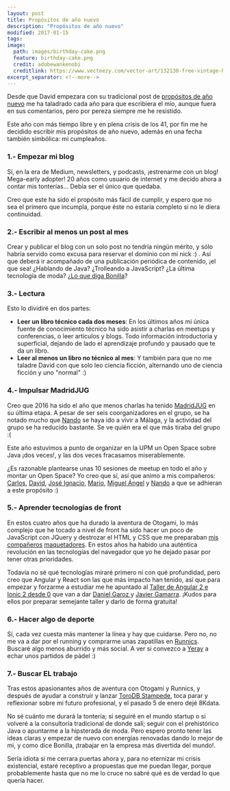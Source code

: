 ```yaml
---
layout: post
title: Propósitos de año nuevo
description: "Propósitos de año nuevo"
modified: 2017-01-15
tags: 
image:
  path: images/birthday-cake.png
  feature: birthday-cake.png
  credit: adobewankenobi
  creditlink: https://www.vecteezy.com/vector-art/132130-free-vintage-hand-drawn-birthday-cake-background
excerpt_separator: <!--more-->
---
```


Desde que David empezara con su tradicional post de [propósitos de año nuevo](http://www.bonillaware.com/objetivos-para-2017) me ha taladrado cada año para que escribiera el mío, 
aunque fuera en sus comentarios, pero por pereza siempre me he resistido. 

Este año con más tiempo libre y en plena crisis de los 41, por fin me he decidido escribir mis propósitos de año nuevo, además en una fecha también simbólica: mi cumpleaños.

<!--more-->

### 1.- Empezar mi blog
Sí, en la era de Medium, newsletters, y podcasts, ¡estrenarme con un blog! Mega-early adopter! 20 años como usuario de internet y me decido ahora a contar mis tonterías... Debía ser el único que quedaba.

Creo que este ha sido el propósito más fácil de cumplir, y espero que no sea el primero que incumpla, porque éste no estaría completo si no le diera continuidad.

### 2.- Escribir al menos un post al mes
Crear y publicar el blog con un solo post no tendría ningún mérito, y sólo habría servido como excusa para reservar el dominio con mi nick :) . Así que deberá ir acompañado de una publicación periódica de contenido, ¡el que sea! ¿Hablando de Java? ¿Trolleando a JavaScript? ¿La última tecnología de moda?  ¿[Lo que diga Bonilla](https://twitter.com/search?f=tweets&vertical=default&q=lo%20que%20diga%20molpe)?

### 3.- Lectura
Esto lo dividiré en dos partes:

 - **Leer un libro técnico cada dos meses**: En los últimos años mi única fuente de conocimiento técnico ha sido asistir a charlas en meetups y conferencias, o leer artículos y blogs. Todo información introductoria y superficial, dejando de lado el aprendizaje profundo y pausado que te da un libro.
 - **Leer al menos un libro no técnico al mes**: Y también para que no me taladre David con que solo leo ciencia ficción, alternando uno de ciencia ficción y uno "normal" :)

### 4.- Impulsar MadridJUG
Creo que 2016 ha sido el año que menos charlas ha tenido [MadridJUG](https://www.meetup.com/es-ES/MadridJUG/) en su última etapa. 
A pesar de ser seis coorganizadores en el grupo, se ha notado mucho que [Nando](https://twitter.com/Mr_Solo) se haya ido a vivir a Málaga, y la actividad del grupo se ha reducido bastante. Se ve quién era el que más tiraba del grupo :(

Este año estuvimos a punto de organizar en la UPM un Open Space sobre Java ¡dos veces!, y las dos veces fracasamos miserablemente.

¿Es razonable plantearse unas 10 sesiones de meetup en todo el año y montar un Open Space? Yo creo que sí, así que animo a mis compañeros: [Carlos](https://twitter.com/csierrandres), [David](https://twitter.com/dgomezg), [José Ignacio](https://twitter.com/jidtuit), [Mario](https://twitter.com/thedoc), [Miguel Ángel](https://twitter.com/miguelinlas3) y [Nando](https://twitter.com/Mr_Solo) a que se adhieran a este propósito :)

### 5.- Aprender tecnologías de front
En estos cuatro años que ha durado la aventura de Otogami, lo más complejo que he tocado a nivel de front ha sido hacer un poco de JavaScript con JQuery y destrozar el HTML y CSS que me preparaban [mis](http://lapersonnalite.com/) [compañeros](https://twitter.com/demianpt) [maquetadores](https://twitter.com/oneeyedman). En estos años ha habido una auténtica revolución en las tecnologías del navegador que yo he dejado pasar por tener otras prioridades. 

Todavía no sé qué tecnologías miraré primero ni con qué profundidad, pero creo que Angular y React son las que más impacto han tenido, así que para empezar y forzarme a estudiar me he apuntado al [Taller de Angular 2 e Ionic 2 desde 0](https://www.meetup.com/es-ES/madridjs/events/236300297/) que van a dar [Daniel Garoz ](https://twitter.com/SoySrHuevo) y [Javier Gamarra](https://twitter.com/nhpatt). ¡Kudos para ellos por preparar semejante taller y darlo de forma gratuita!

### 6.- Hacer algo de deporte 
Sí, cada vez cuesta más mantener la línea y hay que cuidarse. Pero no, no me va a dar por el running y comprarme unas zapatillas en [Runnics](https://www.runnics.com/). Buscaré algo menos aburrido y más social. A ver si convezco a [Yeray](https://twitter.com/ydarias) a echar unos partidos de pádel :)

### 7.- Buscar EL trabajo 
Tras estos apasionantes años de aventura con Otogami y Runnics, y después de ayudar a construir y lanzar [ToroDB Stampede](https://www.torodb.com/), toca parar y reflexionar sobre mi futuro profesional, y el pasado 5 de enero dejé 8Kdata. 

No sé cuánto me durará la tontería; si seguiré en el mundo startup o si volveré a la consultoría tradicional de donde salí; seguir con el prehistórico Java o apuntarme a la hipsterada de moda. Pero espero pronto tener las ideas claras y empezar de nuevo con energías renovadas dando lo mejor de mi, y como dice Bonilla, ¡trabajar en la empresa más divertida del mundo!.

Sería idiota si me cerrara puertas ahora y, para no eternizar mi crisis existencial, estaré receptivo a propuestas que me puedan llegar, porque probablemente hasta que no me lo cruce no sabré qué es de verdad lo que quería hacer. 